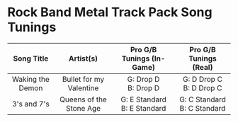 # Rock Band Metal Track Pack Song Tunings

| Song Title | Artist(s) | Pro G/B Tunings (In-Game) | Pro G/B Tunings (Real) |
| :--------: | :-------: | :---------------: | :------------: |
| Waking the Demon | Bullet for my Valentine | G: Drop D<br>B: Drop D | G: D Drop C<br>B: D Drop C |
| 3's and 7's | Queens of the Stone Age | G: E Standard<br>B: E Standard | G: C Standard<br>B: C Standard |